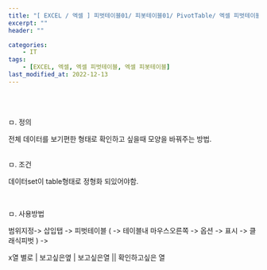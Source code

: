 ```yaml
---
title: "[ EXCEL / 엑셀 ] 피벗테이블01/ 피봇테이블01/ PivotTable/ 엑셀 피벗테이블/ 엑셀 피봇테이블/ 엑셀테이블/ 피봇/ 피벗/ 피벗테이블/ 피봇테이블"
excerpt: ""
header: ""

categories:
    - IT
tags:
    - [EXCEL, 엑셀, 엑셀 피벗테이블, 엑셀 피봇테이블]
last_modified_at: 2022-12-13
---
```

<br><br>

ㅁ. 정의

전체 데이터를 보기편한 형태로 확인하고 싶을때 모양을 바꿔주는 방법.


<br>
ㅁ. 조건

데이터set이 table형태로 정형화 되있어야함.

<br>


ㅁ. 사용방법

범위지정-> 삽입탭 -> 피벗테이블 ( -> 테이블내 마우스오른쪽 -> 옵션 -> 표시 -> 클래식피벗 ) ->


x열 별로 | 보고싶은옆 | 보고싶은열 || 확인하고싶은 열
